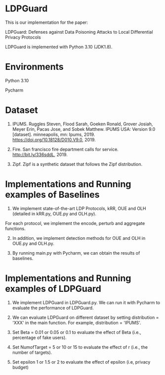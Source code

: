 # LDPGuard

This is our implementation for the paper:

LDPGuard: Defenses against Data Poisoning Attacks to Local Differential Privacy Protocols

LDPGuard is implemented with Python 3.10 (JDK1.8).

# Environments

Python 3.10

Pycharm

# Dataset

1. IPUMS.  Ruggles Steven, Flood Sarah, Goeken Ronald, Grover Josiah, Meyer Erin, Pacas Jose, and Sobek Matthew. IPUMS USA: Version 9.0 [dataset]. minneapolis, mn: Ipums, 2019. https://doi.org/10.18128/D010.V9.0, 2019.
 
2. Fire.   San francisco fire department calls for service. http://bit.ly/336sddL, 2019.

3. Zipf. Zipf is a synthetic dataset that follows the Zipf distribution.  

# Implementations and Running examples of Baselines

1. We implement state-of-the-art LDP Protocols, kRR, OUE and OLH (detailed in kRR.py, OUE.py and OLH.py).

For each protocol, we implement the encode, perturb and aggregate functions.  

2. In addition, we implement detection methods for OUE and OLH in OUE.py and OLH.py.

3. By running main.py with Pycharm, we can obtain the results of baselines.


# Implementations  and Running examples of LDPGuard

1. We implement LDPGuard in LDPGuard.py. We can run it with Pycharm to evaluate the performance of LDPGuard.

2. We can evaluate LDPGuard on different dataset by setting  distribution = 'XXX' in the main function. For example, distribution = 'IPUMS'. 

3. Set Beta = 0.01 or 0.05 or 0.1 to evaluate the effect of Beta (i.e., percentage of fake users).  

4. Set NumofTarget = 5 or 10 or 15 to evaluate the effect of r (i.e., the number of targets). 

5. Set epsilon 1 or 1.5 or 2 to evaluate the effect of epsilon (i.e, privacy budget)

